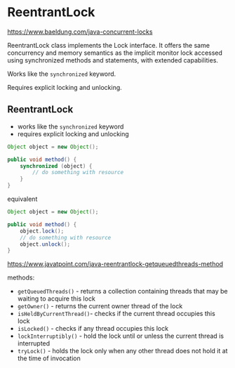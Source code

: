 # ReentrantLock

https://www.baeldung.com/java-concurrent-locks

ReentrantLock class implements the Lock interface. It offers the same concurrency and memory semantics as the implicit
monitor lock accessed using synchronized methods and statements, with extended capabilities.

Works like the `synchronized` keyword.

Requires explicit locking and unlocking.

## ReentrantLock

* works like the `synchronized` keyword
* requires explicit locking and unlocking

```java
Object object = new Object();

public void method() {
    synchronized (object) {
        // do something with resource
    }
}
```

equivalent

```java
Object object = new Object();

public void method() {
    object.lock();
    // do something with resource
    object.unlock();
}
```

https://www.javatpoint.com/java-reentrantlock-getqueuedthreads-method

methods:

* `getQueuedThreads()` - returns a collection containing threads that may be waiting to acquire this lock
* `getOwner()` - returns the current owner thread of the lock
* `isHeldByCurrentThread()`- checks if the current thread occupies this lock
* `isLocked()` - checks if any thread occupies this lock
* `lockInterruptibly()` -  hold the lock until or unless the current thread is interrupted
* `tryLock()` - holds the lock only when any other thread does not hold it at the time of invocation
